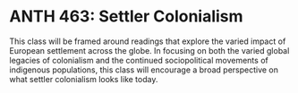 # ANTH 463: Settler Colonialism

This class will be framed around readings that explore the varied impact of European settlement across the globe. In focusing on both the varied global legacies of colonialism and the continued sociopolitical movements of indigenous populations, this class will encourage a broad perspective on what settler colonialism looks like today.